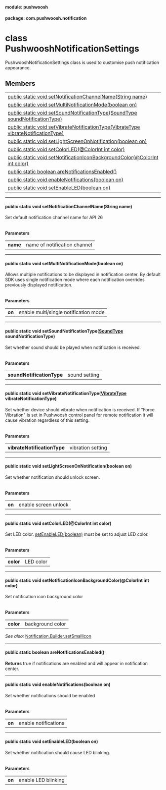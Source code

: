 
#### module: pushwoosh  

#### package: com.pushwoosh.notification  

# <a name="heading"></a>class PushwooshNotificationSettings  
PushwooshNotificationSettings class is used to customise push notification appearance. 
## Members  

<table>
	<tr>
		<td><a href="#1abadb2a9eee001a9650c773e3c291844b">public static void setNotificationChannelName(String name)</a></td>
	</tr>
	<tr>
		<td><a href="#1a77a3f66d5cd709ed0e2e57449d09acdb">public static void setMultiNotificationMode(boolean on)</a></td>
	</tr>
	<tr>
		<td><a href="#1ac98e3ace09ab7cc9c75c7f5d3b6f5475">public static void setSoundNotificationType(SoundType soundNotificationType)</a></td>
	</tr>
	<tr>
		<td><a href="#1a3435c9af99f28959e87eda77896bb4a2">public static void setVibrateNotificationType(VibrateType vibrateNotificationType)</a></td>
	</tr>
	<tr>
		<td><a href="#1afca3cf323c292700a9f1d426e510804d">public static void setLightScreenOnNotification(boolean on)</a></td>
	</tr>
	<tr>
		<td><a href="#1a6a2f0c63f5d400e8607484c5c732b072">public static void setColorLED(@ColorInt int color)</a></td>
	</tr>
	<tr>
		<td><a href="#1a1c966d753531babb6172045ee0baae34">public static void setNotificationIconBackgroundColor(@ColorInt int color)</a></td>
	</tr>
	<tr>
		<td><a href="#1a6228c9b050633e34d6662f93c2856b6f">public static boolean areNotificationsEnabled()</a></td>
	</tr>
	<tr>
		<td><a href="#1af7378863944b37657ccd70da45fec5e5">public static void enableNotifications(boolean on)</a></td>
	</tr>
	<tr>
		<td><a href="#1ab6a9e720cce1b9b53c8ff77559b9adf0">public static void setEnableLED(boolean on)</a></td>
	</tr>
</table>


----------  
  

#### <a name="1abadb2a9eee001a9650c773e3c291844b"></a>public static void setNotificationChannelName(String name)  
Set default notification channel name for API 26<br/><br/><br/><strong>Parameters</strong><br/>
<table>
	<tr>
		<td><strong>name</strong></td>
		<td>name of notification channel </td>
	</tr>
</table>


----------  
  

#### <a name="1a77a3f66d5cd709ed0e2e57449d09acdb"></a>public static void setMultiNotificationMode(boolean on)  
Allows multiple notifications to be displayed in notification center. By default SDK uses single notification mode where each notification overrides previously displayed notification.<br/><br/><br/><strong>Parameters</strong><br/>
<table>
	<tr>
		<td><strong>on</strong></td>
		<td>enable multi/single notification mode </td>
	</tr>
</table>


----------  
  

#### <a name="1ac98e3ace09ab7cc9c75c7f5d3b6f5475"></a>public static void setSoundNotificationType(<a href="SoundType.md">SoundType</a> soundNotificationType)  
Set whether sound should be played when notification is received.<br/><br/><br/><strong>Parameters</strong><br/>
<table>
	<tr>
		<td><strong>soundNotificationType</strong></td>
		<td>sound setting </td>
	</tr>
</table>


----------  
  

#### <a name="1a3435c9af99f28959e87eda77896bb4a2"></a>public static void setVibrateNotificationType(<a href="VibrateType.md">VibrateType</a> vibrateNotificationType)  
Set whether device should vibrate when notification is received. If "Force Vibration" is set in Pushwoosh control panel for remote notification it will cause vibration regardless of this setting.<br/><br/><br/><strong>Parameters</strong><br/>
<table>
	<tr>
		<td><strong>vibrateNotificationType</strong></td>
		<td>vibration setting </td>
	</tr>
</table>


----------  
  

#### <a name="1afca3cf323c292700a9f1d426e510804d"></a>public static void setLightScreenOnNotification(boolean on)  
Set whether notification should unlock screen.<br/><br/><br/><strong>Parameters</strong><br/>
<table>
	<tr>
		<td><strong>on</strong></td>
		<td>enable screen unlock </td>
	</tr>
</table>


----------  
  

#### <a name="1a6a2f0c63f5d400e8607484c5c732b072"></a>public static void setColorLED(@ColorInt int color)  
Set LED color. <a href="PushwooshNotificationSettings.md#1ab6a9e720cce1b9b53c8ff77559b9adf0">setEnableLED(boolean)</a> must be set to adjust LED color.<br/><br/><br/><strong>Parameters</strong><br/>
<table>
	<tr>
		<td><strong>color</strong></td>
		<td>LED color </td>
	</tr>
</table>


----------  
  

#### <a name="1a1c966d753531babb6172045ee0baae34"></a>public static void setNotificationIconBackgroundColor(@ColorInt int color)  
Set notification icon background color<br/><br/><br/><strong>Parameters</strong><br/>
<table>
	<tr>
		<td><strong>color</strong></td>
		<td>background color </td>
	</tr>
</table>
<em>See also:</em> <a href="https://developer.android.com/reference/android/app/Notification.Builder.html#setSmallIcon(int)">Notification.Builder.setSmallIcon</a>

----------  
  

#### <a name="1a6228c9b050633e34d6662f93c2856b6f"></a>public static boolean areNotificationsEnabled()  
<strong>Returns</strong> true if notifications are enabled and will appear in notification center. 

----------  
  

#### <a name="1af7378863944b37657ccd70da45fec5e5"></a>public static void enableNotifications(boolean on)  
Set whether notifications should be enabled<br/><br/><br/><strong>Parameters</strong><br/>
<table>
	<tr>
		<td><strong>on</strong></td>
		<td>enable notifications </td>
	</tr>
</table>


----------  
  

#### <a name="1ab6a9e720cce1b9b53c8ff77559b9adf0"></a>public static void setEnableLED(boolean on)  
Set whether notification should cause LED blinking.<br/><br/><br/><strong>Parameters</strong><br/>
<table>
	<tr>
		<td><strong>on</strong></td>
		<td>enable LED blinking </td>
	</tr>
</table>
